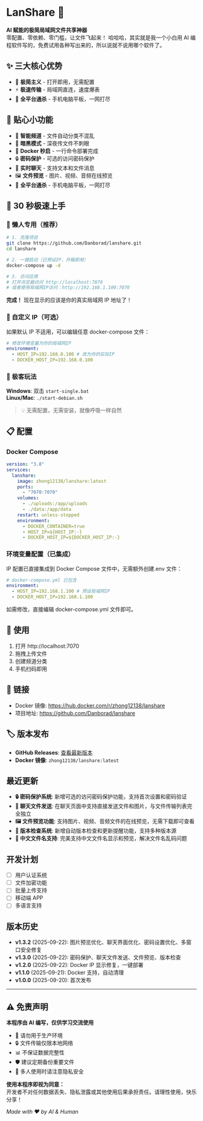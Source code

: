 # LanShare 🚀

**AI 赋能的极简局域网文件共享神器**  
零配置、零依赖、零门槛，让文件飞起来！
哈哈哈，其实就是我一个小白用 AI 编程软件写的，免费试用各种写出来的，所以说就不说用哪个软件了。

## ✨ 三大核心优势

- 🎯 **极简主义** - 打开即用，无需配置
- ⚡ **极速传输** - 局域网直连，速度爆表
- 📱 **全平台通杀** - 手机电脑平板，一网打尽

## 🎨 贴心小功能

- 📂 **智能频道** - 文件自动分类不混乱
- 🌙 **暗黑模式** - 深夜传文件不刺眼
- 🐳 **Docker 秒启** - 一行命令部署完成
- 🔒 **密码保护** - 可选的访问密码保护
- 💬 **实时聊天** - 支持文本和文件消息
- 🖼️ **文件预览** - 图片、视频、音频在线预览
- 📱 **全平台通杀** - 手机电脑平板，一网打尽

## 🚀 30 秒极速上手

### 🐳 懒人专用（推荐）

```bash
# 1. 克隆项目
git clone https://github.com/Danborad/lanshare.git
cd lanshare

# 2. 一键启动（已预设IP，开箱即用）
docker-compose up -d

# 3. 访问应用
# 打开浏览器访问 http://localhost:7070
# 或者使用局域网IP访问：http://192.168.1.100:7070
```

**完成！** 现在显示的应该是你的真实局域网 IP 地址了！

### 🔧 自定义 IP（可选）

如果默认 IP 不适用，可以编辑任意 docker-compose 文件：

```yaml
# 修改环境变量为你的局域网IP
environment:
  - HOST_IP=192.168.0.100 # 改为你的实际IP
  - DOCKER_HOST_IP=192.168.0.100
```

### 🔧 极客玩法

**Windows**: 双击 `start-single.bat`  
**Linux/Mac**: `./start-debian.sh`

> 💡 无需配置，无需安装，就像呼吸一样自然

## 📋 配置

### Docker Compose

```yaml
version: "3.8"
services:
  lanshare:
    image: zhong12138/lanshare:latest
    ports:
      - "7070:7070"
    volumes:
      - ./uploads:/app/uploads
      - ./data:/app/data
    restart: unless-stopped
    environment:
      - DOCKER_CONTAINER=true
      - HOST_IP=${HOST_IP:-}
      - DOCKER_HOST_IP=${DOCKER_HOST_IP:-}
```

### 环境变量配置（已集成）

IP 配置已直接集成到 Docker Compose 文件中，无需额外创建.env 文件：

```yaml
# docker-compose.yml 已包含
environment:
  - HOST_IP=192.168.1.100 # 预设局域网IP
  - DOCKER_HOST_IP=192.168.1.100
```

如需修改，直接编辑 docker-compose.yml 文件即可。

## 📱 使用

1. 打开 http://localhost:7070
2. 拖拽上传文件
3. 创建频道分类
4. 手机扫码即用

## 🔗 链接

- Docker 镜像: https://hub.docker.com/r/zhong12138/lanshare
- 项目地址: https://github.com/Danborad/lanshare

## 🏷️ 版本发布

- **GitHub Releases**: [查看最新版本](https://github.com/Danborad/lanshare/releases)
- **Docker 镜像**: `zhong12138/lanshare:latest`

## 最近更新

- **🔒 密码保护系统**: 新增可选的访问密码保护功能，支持首次设置和密码验证
- **💬 聊天文件发送**: 在聊天页面中支持直接发送文件和图片，与文件传输列表完全独立
- **🖼️ 文件预览功能**: 支持图片、视频、音频文件的在线预览，无需下载即可查看
- **🔄 版本检查系统**: 新增自动版本检查和更新提醒功能，支持多种版本源
- **🐛 中文文件名支持**: 完美支持中文文件名显示和预览，解决文件名乱码问题

## 开发计划

- [ ] 用户认证系统
- [ ] 文件加密功能
- [ ] 批量上传支持
- [ ] 移动端 APP
- [ ] 多语言支持

## 版本历史

- **v1.3.2** (2025-09-22): 图片预览优化、聊天界面优化、密码设置优化、多窗口安全修复
- **v1.3.0** (2025-09-22): 密码保护、聊天文件发送、文件预览、版本检查
- **v1.2.0** (2025-09-22): Docker IP 显示修复，一键部署
- **v1.1.0** (2025-09-21): Docker 支持，自动清理
- **v1.0.0** (2025-09-20): 首次发布

---

## ⚠️ 免责声明

**本程序由 AI 编写，仅供学习交流使用**

- 🚫 请勿用于生产环境
- 🔒 文件传输仅限本地网络
- 📊 不保证数据完整性
- 🛡️ 建议定期备份重要文件
- 👥 多人使用时请注意隐私安全

**使用本程序即视为同意：**  
开发者不对任何数据丢失、隐私泄露或其他使用后果承担责任。请理性使用，快乐分享！

_Made with ❤️ by AI & Human_
